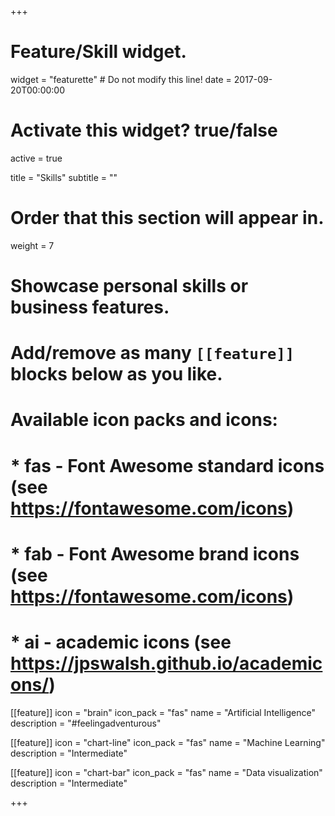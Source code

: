 +++
# Feature/Skill widget.
widget = "featurette"  # Do not modify this line!
date = 2017-09-20T00:00:00

# Activate this widget? true/false
active = true

title = "Skills"
subtitle = ""

# Order that this section will appear in.
weight = 7

# Showcase personal skills or business features.
# 
# Add/remove as many `[[feature]]` blocks below as you like.
# 
# Available icon packs and icons:
# * fas - Font Awesome standard icons (see https://fontawesome.com/icons)
# * fab - Font Awesome brand icons (see https://fontawesome.com/icons)
# * ai - academic icons (see https://jpswalsh.github.io/academicons/)

[[feature]]
  icon = "brain"
  icon_pack = "fas"
  name = "Artificial Intelligence"
  description = "#feelingadventurous"  
  
[[feature]]
  icon = "chart-line"
  icon_pack = "fas"
  name = "Machine Learning"
  description = "Intermediate"  
  
[[feature]]
  icon = "chart-bar"
  icon_pack = "fas"
  name = "Data visualization"
  description = "Intermediate"  

+++
